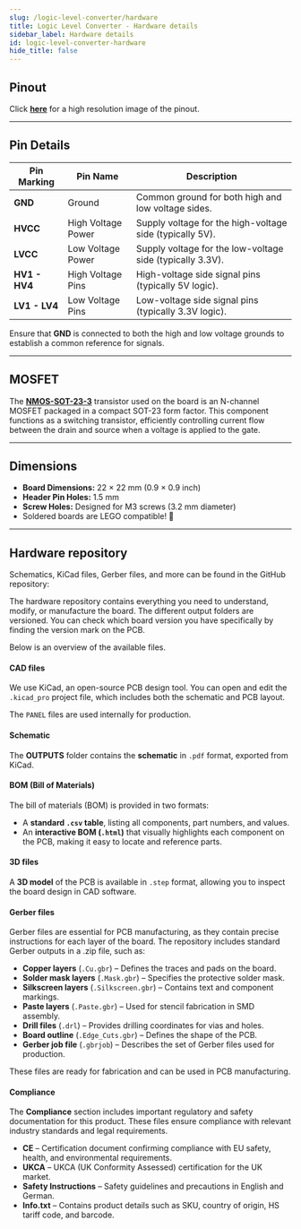 ```yaml
---
slug: /logic-level-converter/hardware
title: Logic Level Converter - Hardware details
sidebar_label: Hardware details
id: logic-level-converter-hardware
hide_title: false
---
```


## Pinout

<CenteredImage src="/img/logic-level-converter/llc_pinout.png" alt="Logic Level Converter pinout diagram" caption="Logic Level Converter pinout diagram"/>

Click [**here**](/img/logic-level-converter/llc_pinout.png) for a high resolution image of the pinout.

---

## Pin Details

| Pin Marking   | Pin Name           | Description                                               |
| ------------- | ------------------ | --------------------------------------------------------- |
| **GND**       | Ground             | Common ground for both high and low voltage sides.        |
| **HVCC**      | High Voltage Power | Supply voltage for the high-voltage side (typically 5V).  |
| **LVCC**      | Low Voltage Power  | Supply voltage for the low-voltage side (typically 3.3V). |
| **HV1 - HV4** | High Voltage Pins  | High-voltage side signal pins (typically 5V logic).       |
| **LV1 - LV4** | Low Voltage Pins   | Low-voltage side signal pins (typically 3.3V logic).      |

<WarningBox>Ensure that **GND** is connected to both the high and low voltage grounds to establish a common reference for signals.</WarningBox>

---

## MOSFET

The [**NMOS-SOT-23-3**](https://soldered.com/product/generic-nmos-transistor-sot23-3-smd/?srsltid=AfmBOoqELxJDfgK11ySlBu_o4AypMN-VrVFhc8BzLo_O8vqi423ZL6US) transistor used on the board is an N-channel MOSFET packaged in a compact SOT-23 form factor. This component functions as a switching transistor, efficiently controlling current flow between the drain and source when a voltage is applied to the gate.

---

## Dimensions

- **Board Dimensions:** 22 × 22 mm (0.9 × 0.9 inch)  
- **Header Pin Holes:** 1.5 mm  
- **Screw Holes:** Designed for M3 screws (3.2 mm diameter)  
- Soldered boards are LEGO compatible! 🧱 

---

## Hardware repository

Schematics, KiCad files, Gerber files, and more can be found in the GitHub repository:

<QuickLink 
  title="Logic Level Converter board Hardware design" 
  description="GitHub hardware repository for this product"
  url="https://github.com/SolderedElectronics/Logic-level-converter-board-hardware-design/tree/main" 
/> 


The hardware repository contains everything you need to understand, modify, or manufacture the board. The different output folders are versioned. You can check which board version you have specifically by finding the version mark on the PCB.

Below is an overview of the available files.  

#### CAD files

We use KiCad, an open-source PCB design tool. You can open and edit the `.kicad_pro` project file, which includes both the schematic and PCB layout.  

The `PANEL` files are used internally for production.  

#### Schematic

The **OUTPUTS** folder contains the **schematic** in `.pdf` format, exported from KiCad.

#### BOM (Bill of Materials)

The bill of materials (BOM) is provided in two formats:  

- A **standard `.csv` table**, listing all components, part numbers, and values.  
- An **interactive BOM (`.html`)** that visually highlights each component on the PCB, making it easy to locate and reference parts.  

#### 3D files

A **3D model** of the PCB is available in `.step` format, allowing you to inspect the board design in CAD software.  

#### Gerber files 

Gerber files are essential for PCB manufacturing, as they contain precise instructions for each layer of the board. The repository includes standard Gerber outputs in a .zip file, such as:  

- **Copper layers** (`.Cu.gbr`) – Defines the traces and pads on the board.  
- **Solder mask layers** (`.Mask.gbr`) – Specifies the protective solder mask.  
- **Silkscreen layers** (`.Silkscreen.gbr`) – Contains text and component markings.  
- **Paste layers** (`.Paste.gbr`) – Used for stencil fabrication in SMD assembly.  
- **Drill files** (`.drl`) – Provides drilling coordinates for vias and holes.  
- **Board outline** (`.Edge_Cuts.gbr`) – Defines the shape of the PCB.  
- **Gerber job file** (`.gbrjob`) – Describes the set of Gerber files used for production.  

These files are ready for fabrication and can be used in PCB manufacturing.

#### Compliance  

The **Compliance** section includes important regulatory and safety documentation for this product. These files ensure compliance with relevant industry standards and legal requirements.  

- **CE** – Certification document confirming compliance with EU safety, health, and environmental requirements.  
- **UKCA** – UKCA (UK Conformity Assessed) certification for the UK market.  
- **Safety Instructions** – Safety guidelines and precautions in English and German.
- **Info.txt** – Contains product details such as SKU, country of origin, HS tariff code, and barcode.